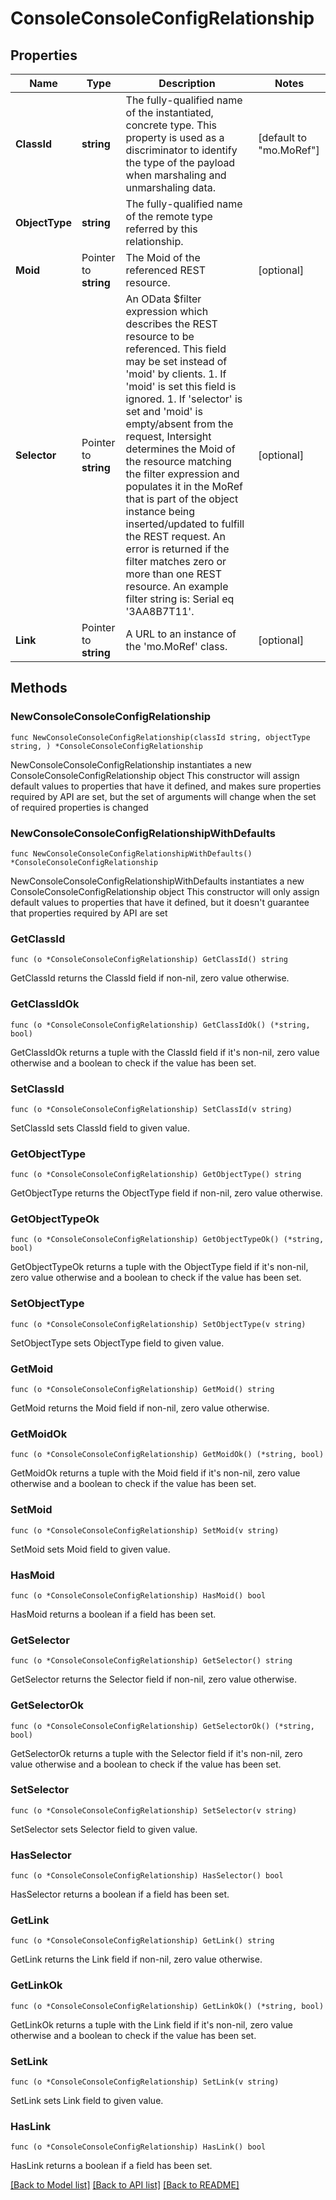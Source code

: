# ConsoleConsoleConfigRelationship

## Properties

Name | Type | Description | Notes
------------ | ------------- | ------------- | -------------
**ClassId** | **string** | The fully-qualified name of the instantiated, concrete type. This property is used as a discriminator to identify the type of the payload when marshaling and unmarshaling data. | [default to "mo.MoRef"]
**ObjectType** | **string** | The fully-qualified name of the remote type referred by this relationship. | 
**Moid** | Pointer to **string** | The Moid of the referenced REST resource. | [optional] 
**Selector** | Pointer to **string** | An OData $filter expression which describes the REST resource to be referenced. This field may be set instead of &#39;moid&#39; by clients. 1. If &#39;moid&#39; is set this field is ignored. 1. If &#39;selector&#39; is set and &#39;moid&#39; is empty/absent from the request, Intersight determines the Moid of the resource matching the filter expression and populates it in the MoRef that is part of the object instance being inserted/updated to fulfill the REST request. An error is returned if the filter matches zero or more than one REST resource. An example filter string is: Serial eq &#39;3AA8B7T11&#39;. | [optional] 
**Link** | Pointer to **string** | A URL to an instance of the &#39;mo.MoRef&#39; class. | [optional] 

## Methods

### NewConsoleConsoleConfigRelationship

`func NewConsoleConsoleConfigRelationship(classId string, objectType string, ) *ConsoleConsoleConfigRelationship`

NewConsoleConsoleConfigRelationship instantiates a new ConsoleConsoleConfigRelationship object
This constructor will assign default values to properties that have it defined,
and makes sure properties required by API are set, but the set of arguments
will change when the set of required properties is changed

### NewConsoleConsoleConfigRelationshipWithDefaults

`func NewConsoleConsoleConfigRelationshipWithDefaults() *ConsoleConsoleConfigRelationship`

NewConsoleConsoleConfigRelationshipWithDefaults instantiates a new ConsoleConsoleConfigRelationship object
This constructor will only assign default values to properties that have it defined,
but it doesn't guarantee that properties required by API are set

### GetClassId

`func (o *ConsoleConsoleConfigRelationship) GetClassId() string`

GetClassId returns the ClassId field if non-nil, zero value otherwise.

### GetClassIdOk

`func (o *ConsoleConsoleConfigRelationship) GetClassIdOk() (*string, bool)`

GetClassIdOk returns a tuple with the ClassId field if it's non-nil, zero value otherwise
and a boolean to check if the value has been set.

### SetClassId

`func (o *ConsoleConsoleConfigRelationship) SetClassId(v string)`

SetClassId sets ClassId field to given value.


### GetObjectType

`func (o *ConsoleConsoleConfigRelationship) GetObjectType() string`

GetObjectType returns the ObjectType field if non-nil, zero value otherwise.

### GetObjectTypeOk

`func (o *ConsoleConsoleConfigRelationship) GetObjectTypeOk() (*string, bool)`

GetObjectTypeOk returns a tuple with the ObjectType field if it's non-nil, zero value otherwise
and a boolean to check if the value has been set.

### SetObjectType

`func (o *ConsoleConsoleConfigRelationship) SetObjectType(v string)`

SetObjectType sets ObjectType field to given value.


### GetMoid

`func (o *ConsoleConsoleConfigRelationship) GetMoid() string`

GetMoid returns the Moid field if non-nil, zero value otherwise.

### GetMoidOk

`func (o *ConsoleConsoleConfigRelationship) GetMoidOk() (*string, bool)`

GetMoidOk returns a tuple with the Moid field if it's non-nil, zero value otherwise
and a boolean to check if the value has been set.

### SetMoid

`func (o *ConsoleConsoleConfigRelationship) SetMoid(v string)`

SetMoid sets Moid field to given value.

### HasMoid

`func (o *ConsoleConsoleConfigRelationship) HasMoid() bool`

HasMoid returns a boolean if a field has been set.

### GetSelector

`func (o *ConsoleConsoleConfigRelationship) GetSelector() string`

GetSelector returns the Selector field if non-nil, zero value otherwise.

### GetSelectorOk

`func (o *ConsoleConsoleConfigRelationship) GetSelectorOk() (*string, bool)`

GetSelectorOk returns a tuple with the Selector field if it's non-nil, zero value otherwise
and a boolean to check if the value has been set.

### SetSelector

`func (o *ConsoleConsoleConfigRelationship) SetSelector(v string)`

SetSelector sets Selector field to given value.

### HasSelector

`func (o *ConsoleConsoleConfigRelationship) HasSelector() bool`

HasSelector returns a boolean if a field has been set.

### GetLink

`func (o *ConsoleConsoleConfigRelationship) GetLink() string`

GetLink returns the Link field if non-nil, zero value otherwise.

### GetLinkOk

`func (o *ConsoleConsoleConfigRelationship) GetLinkOk() (*string, bool)`

GetLinkOk returns a tuple with the Link field if it's non-nil, zero value otherwise
and a boolean to check if the value has been set.

### SetLink

`func (o *ConsoleConsoleConfigRelationship) SetLink(v string)`

SetLink sets Link field to given value.

### HasLink

`func (o *ConsoleConsoleConfigRelationship) HasLink() bool`

HasLink returns a boolean if a field has been set.


[[Back to Model list]](../README.md#documentation-for-models) [[Back to API list]](../README.md#documentation-for-api-endpoints) [[Back to README]](../README.md)


